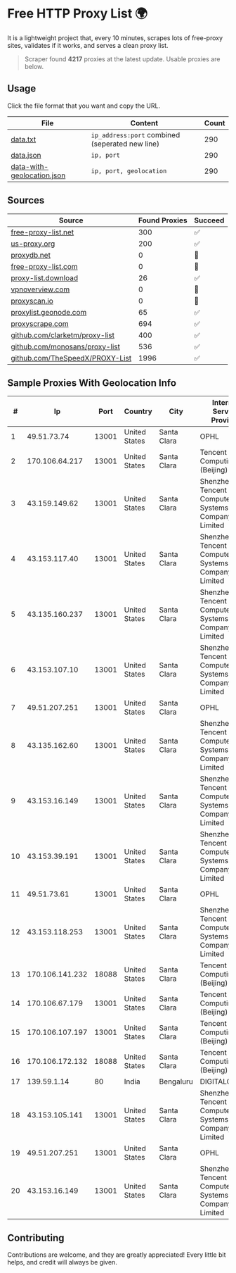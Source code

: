 
# Free HTTP Proxy List 🌍

It is a lightweight project that, every 10 minutes, scrapes lots of free-proxy sites, validates if it works, and serves a clean proxy list.


> Scraper found **4217** proxies at the latest update. Usable proxies are below.

## Usage

Click the file format that you want and copy the URL.


|File|Content|Count|
|----|-------|-----|
|[data.txt](https://raw.githubusercontent.com/themiralay/Proxy-List-World/master/data.txt)|`ip_address:port` combined (seperated new line)|290|
|[data.json](https://raw.githubusercontent.com/themiralay/Proxy-List-World/master/data.json)|`ip, port`|290|
|[data-with-geolocation.json](https://raw.githubusercontent.com/themiralay/Proxy-List-World/master/data-with-geolocation.json)|`ip, port, geolocation`|290|

## Sources

|Source|Found Proxies|Succeed|
|------|-------------|-------|
|[free-proxy-list.net](https://free-proxy-list.net)|300|✅|
|[us-proxy.org](https://www.us-proxy.org)|200|✅|
|[proxydb.net](http://proxydb.net)|0|🚫|
|[free-proxy-list.com](https://free-proxy-list.com/?page=&port=&type%5B%5D=http&type%5B%5D=https&up_time=0&search=Search)|0|🚫|
|[proxy-list.download](https://www.proxy-list.download/HTTP)|26|✅|
|[vpnoverview.com](https://vpnoverview.com/privacy/anonymous-browsing/free-proxy-servers)|0|🚫|
|[proxyscan.io](https://www.proxyscan.io)|0|🚫|
|[proxylist.geonode.com](https://proxylist.geonode.com/api/proxy-list?limit=300&page=1&sort_by=lastChecked&sort_type=desc&protocols=http,https)|65|✅|
|[proxyscrape.com](https://api.proxyscrape.com/v2/?request=displayproxies&protocol=http&timeout=10000&country=all&ssl=all&anonymity=all)|694|✅|
|[github.com/clarketm/proxy-list](https://raw.githubusercontent.com/clarketm/proxy-list/master/proxy-list-raw.txt)|400|✅|
|[github.com/monosans/proxy-list](https://raw.githubusercontent.com/monosans/proxy-list/main/proxies/http.txt)|536|✅|
|[github.com/TheSpeedX/PROXY-List](https://raw.githubusercontent.com/TheSpeedX/PROXY-List/master/http.txt)|1996|✅|


## Sample Proxies With Geolocation Info

|#|Ip|Port|Country|City|Internet Service Provider|
|-|--|----|-------|----|-------------------------|
|1|49.51.73.74|13001|United States|Santa Clara|OPHL|
|2|170.106.64.217|13001|United States|Santa Clara|Tencent Cloud Computing (Beijing) Co|
|3|43.159.149.62|13001|United States|Santa Clara|Shenzhen Tencent Computer Systems Company Limited|
|4|43.153.117.40|13001|United States|Santa Clara|Shenzhen Tencent Computer Systems Company Limited|
|5|43.135.160.237|13001|United States|Santa Clara|Shenzhen Tencent Computer Systems Company Limited|
|6|43.153.107.10|13001|United States|Santa Clara|Shenzhen Tencent Computer Systems Company Limited|
|7|49.51.207.251|13001|United States|Santa Clara|OPHL|
|8|43.135.162.60|13001|United States|Santa Clara|Shenzhen Tencent Computer Systems Company Limited|
|9|43.153.16.149|13001|United States|Santa Clara|Shenzhen Tencent Computer Systems Company Limited|
|10|43.153.39.191|13001|United States|Santa Clara|Shenzhen Tencent Computer Systems Company Limited|
|11|49.51.73.61|13001|United States|Santa Clara|OPHL|
|12|43.153.118.253|13001|United States|Santa Clara|Shenzhen Tencent Computer Systems Company Limited|
|13|170.106.141.232|18088|United States|Santa Clara|Tencent Cloud Computing (Beijing) Co|
|14|170.106.67.179|13001|United States|Santa Clara|Tencent Cloud Computing (Beijing) Co|
|15|170.106.107.197|13001|United States|Santa Clara|Tencent Cloud Computing (Beijing) Co|
|16|170.106.172.132|18088|United States|Santa Clara|Tencent Cloud Computing (Beijing) Co|
|17|139.59.1.14|80|India|Bengaluru|DIGITALOCEAN|
|18|43.153.105.141|13001|United States|Santa Clara|Shenzhen Tencent Computer Systems Company Limited|
|19|49.51.207.251|13001|United States|Santa Clara|OPHL|
|20|43.153.16.149|13001|United States|Santa Clara|Shenzhen Tencent Computer Systems Company Limited|



## Contributing

Contributions are welcome, and they are greatly appreciated! Every
little bit helps, and credit will always be given.

